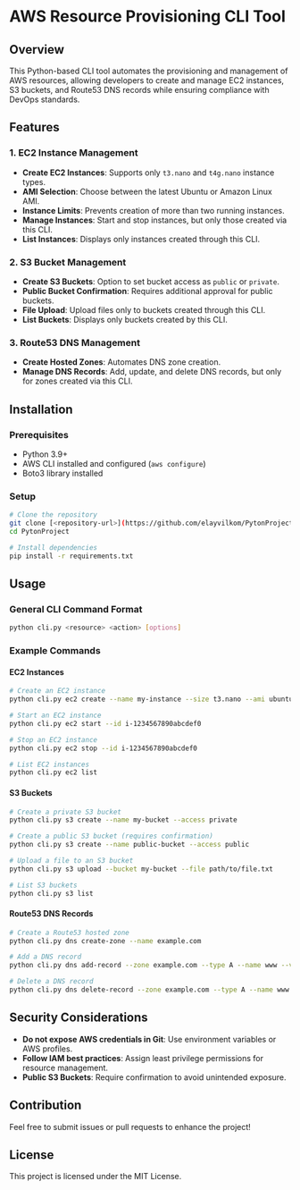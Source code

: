 # AWS Resource Provisioning CLI Tool

## Overview
This Python-based CLI tool automates the provisioning and management of AWS resources, allowing developers to create and manage EC2 instances, S3 buckets, and Route53 DNS records while ensuring compliance with DevOps standards.

## Features
### 1. EC2 Instance Management
- **Create EC2 Instances**: Supports only `t3.nano` and `t4g.nano` instance types.
- **AMI Selection**: Choose between the latest Ubuntu or Amazon Linux AMI.
- **Instance Limits**: Prevents creation of more than two running instances.
- **Manage Instances**: Start and stop instances, but only those created via this CLI.
- **List Instances**: Displays only instances created through this CLI.

### 2. S3 Bucket Management
- **Create S3 Buckets**: Option to set bucket access as `public` or `private`.
- **Public Bucket Confirmation**: Requires additional approval for public buckets.
- **File Upload**: Upload files only to buckets created through this CLI.
- **List Buckets**: Displays only buckets created by this CLI.

### 3. Route53 DNS Management
- **Create Hosted Zones**: Automates DNS zone creation.
- **Manage DNS Records**: Add, update, and delete DNS records, but only for zones created via this CLI.

## Installation
### Prerequisites
- Python 3.9+
- AWS CLI installed and configured (`aws configure`)
- Boto3 library installed

### Setup
```sh
# Clone the repository
git clone [<repository-url>](https://github.com/elayvilkom/PytonProject.git)
cd PytonProject

# Install dependencies
pip install -r requirements.txt
```

## Usage
### General CLI Command Format
```sh
python cli.py <resource> <action> [options]
```

### Example Commands
#### EC2 Instances
```sh
# Create an EC2 instance
python cli.py ec2 create --name my-instance --size t3.nano --ami ubuntu

# Start an EC2 instance
python cli.py ec2 start --id i-1234567890abcdef0

# Stop an EC2 instance
python cli.py ec2 stop --id i-1234567890abcdef0

# List EC2 instances
python cli.py ec2 list
```

#### S3 Buckets
```sh
# Create a private S3 bucket
python cli.py s3 create --name my-bucket --access private

# Create a public S3 bucket (requires confirmation)
python cli.py s3 create --name public-bucket --access public

# Upload a file to an S3 bucket
python cli.py s3 upload --bucket my-bucket --file path/to/file.txt

# List S3 buckets
python cli.py s3 list
```

#### Route53 DNS Records
```sh
# Create a Route53 hosted zone
python cli.py dns create-zone --name example.com

# Add a DNS record
python cli.py dns add-record --zone example.com --type A --name www --value 192.168.1.1

# Delete a DNS record
python cli.py dns delete-record --zone example.com --type A --name www
```

## Security Considerations
- **Do not expose AWS credentials in Git**: Use environment variables or AWS profiles.
- **Follow IAM best practices**: Assign least privilege permissions for resource management.
- **Public S3 Buckets**: Require confirmation to avoid unintended exposure.

## Contribution
Feel free to submit issues or pull requests to enhance the project!

## License
This project is licensed under the MIT License.

